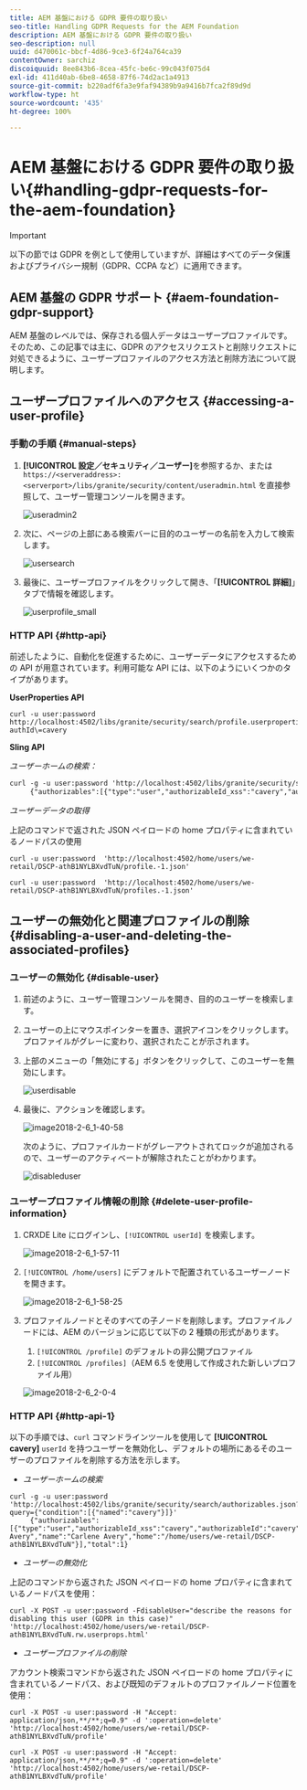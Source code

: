 ```yaml
---
title: AEM 基盤における GDPR 要件の取り扱い
seo-title: Handling GDPR Requests for the AEM Foundation
description: AEM 基盤における GDPR 要件の取り扱い
seo-description: null
uuid: d470061c-bbcf-4d86-9ce3-6f24a764ca39
contentOwner: sarchiz
discoiquuid: 8ee843b6-8cea-45fc-be6c-99c043f075d4
exl-id: 411d40ab-6be8-4658-87f6-74d2ac1a4913
source-git-commit: b220adf6fa3e9faf94389b9a9416b7fca2f89d9d
workflow-type: ht
source-wordcount: '435'
ht-degree: 100%

---
```


# AEM 基盤における GDPR 要件の取り扱い{#handling-gdpr-requests-for-the-aem-foundation}

>[!IMPORTANT]
>
>以下の節では GDPR を例として使用していますが、詳細はすべてのデータ保護およびプライバシー規制（GDPR、CCPA など）に適用できます。

## AEM 基盤の GDPR サポート {#aem-foundation-gdpr-support}

AEM 基盤のレベルでは、保存される個人データはユーザープロファイルです。そのため、この記事では主に、GDPR のアクセスリクエストと削除リクエストに対処できるように、ユーザープロファイルのアクセス方法と削除方法について説明します。

## ユーザープロファイルへのアクセス {#accessing-a-user-profile}

### 手動の手順 {#manual-steps}

1. **[!UICONTROL 設定／セキュリティ／ユーザー]**&#x200B;を参照するか、または `https://<serveraddress>:<serverport>/libs/granite/security/content/useradmin.html` を直接参照して、ユーザー管理コンソールを開きます。

   ![useradmin2](assets/useradmin2.png)

1. 次に、ページの上部にある検索バーに目的のユーザーの名前を入力して検索します。

   ![usersearch](assets/usersearch.png)

1. 最後に、ユーザープロファイルをクリックして開き、「**[!UICONTROL 詳細]**」タブで情報を確認します。

   ![userprofile_small](assets/userprofile_small.png)

### HTTP API {#http-api}

前述したように、自動化を促進するために、ユーザーデータにアクセスするための API が用意されています。利用可能な API には、以下のようにいくつかのタイプがあります。

**UserProperties API**

```shell
curl -u user:password http://localhost:4502/libs/granite/security/search/profile.userproperties.json\?authId\=cavery
```

**Sling API**

*ユーザーホームの検索：*

```xml
curl -g -u user:password 'http://localhost:4502/libs/granite/security/search/authorizables.json?query={"condition":[{"named":"cavery"}]}'
     {"authorizables":[{"type":"user","authorizableId_xss":"cavery","authorizableId":"cavery","name_xss":"Carlene Avery","name":"Carlene Avery","home":"/home/users/we-retail/DSCP-athB1NYLBXvdTuN"}],"total":1}
```

*ユーザーデータの取得*

上記のコマンドで返された JSON ペイロードの home プロパティに含まれているノードパスの使用

```shell
curl -u user:password  'http://localhost:4502/home/users/we-retail/DSCP-athB1NYLBXvdTuN/profile.-1.json'
```

```shell
curl -u user:password  'http://localhost:4502/home/users/we-retail/DSCP-athB1NYLBXvdTuN/profiles.-1.json'
```

## ユーザーの無効化と関連プロファイルの削除 {#disabling-a-user-and-deleting-the-associated-profiles}

### ユーザーの無効化 {#disable-user}

1. 前述のように、ユーザー管理コンソールを開き、目的のユーザーを検索します。
1. ユーザーの上にマウスポインターを置き、選択アイコンをクリックします。プロファイルがグレーに変わり、選択されたことが示されます。

1. 上部のメニューの「無効にする」ボタンをクリックして、このユーザーを無効にします。

   ![userdisable](assets/userdisable.png)

1. 最後に、アクションを確認します。

   ![image2018-2-6_1-40-58](assets/image2018-2-6_1-40-58.png)

   次のように、プロファイルカードがグレーアウトされてロックが追加されるので、ユーザーのアクティベートが解除されたことがわかります。

   ![disableduser](assets/disableduser.png)

### ユーザープロファイル情報の削除 {#delete-user-profile-information}

1. CRXDE Lite にログインし、`[!UICONTROL userId]` を検索します。

   ![image2018-2-6_1-57-11](assets/image2018-2-6_1-57-11.png)

1. `[!UICONTROL /home/users]` にデフォルトで配置されているユーザーノードを開きます。

   ![image2018-2-6_1-58-25](assets/image2018-2-6_1-58-25.png)

1. プロファイルノードとそのすべての子ノードを削除します。プロファイルノードには、AEM のバージョンに応じて以下の 2 種類の形式があります。

   1. `[!UICONTROL /profile]` のデフォルトの非公開プロファイル
   1. `[!UICONTROL /profiles]`（AEM 6.5 を使用して作成された新しいプロファイル用）

   ![image2018-2-6_2-0-4](assets/image2018-2-6_2-0-4.png)

### HTTP API {#http-api-1}

以下の手順では、`curl` コマンドラインツールを使用して **[!UICONTROL cavery]** `userId` を持つユーザーを無効化し、デフォルトの場所にあるそのユーザーのプロファイルを削除する方法を示します。

* *ユーザーホームの検索*

```shell
curl -g -u user:password 'http://localhost:4502/libs/granite/security/search/authorizables.json?query={"condition":[{"named":"cavery"}]}'
     {"authorizables":[{"type":"user","authorizableId_xss":"cavery","authorizableId":"cavery","name_xss":"Carlene Avery","name":"Carlene Avery","home":"/home/users/we-retail/DSCP-athB1NYLBXvdTuN"}],"total":1}
```

* *ユーザーの無効化*

上記のコマンドから返された JSON ペイロードの home プロパティに含まれているノードパスを使用：

```shell
curl -X POST -u user:password -FdisableUser="describe the reasons for disabling this user (GDPR in this case)" 'http://localhost:4502/home/users/we-retail/DSCP-athB1NYLBXvdTuN.rw.userprops.html'
```

* *ユーザープロファイルの削除*

アカウント検索コマンドから返された JSON ペイロードの home プロパティに含まれているノードパス、および既知のデフォルトのプロファイルノード位置を使用：

```shell
curl -X POST -u user:password -H "Accept: application/json,**/**;q=0.9" -d ':operation=delete' 'http://localhost:4502/home/users/we-retail/DSCP-athB1NYLBXvdTuN/profile'
```

```shell
curl -X POST -u user:password -H "Accept: application/json,**/**;q=0.9" -d ':operation=delete' 'http://localhost:4502/home/users/we-retail/DSCP-athB1NYLBXvdTuN/profile'
```
